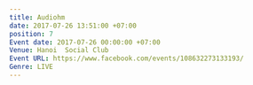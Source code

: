 ```yaml
---
title: Audiohm
date: 2017-07-26 13:51:00 +07:00
position: 7
Event date: 2017-07-26 00:00:00 +07:00
Venue: Hanoi  Social Club
Event URL: https://www.facebook.com/events/108632273133193/
Genre: LIVE
---
```


